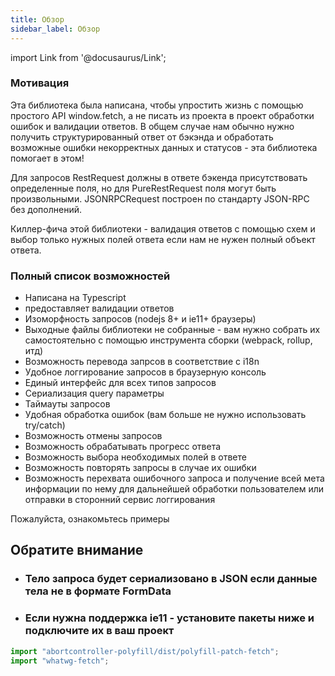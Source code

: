 ```yaml
---
title: Обзор
sidebar_label: Обзор
---
```


import Link from '@docusaurus/Link';

### Мотивация

Эта библиотека была написана, чтобы упростить жизнь с помощью простого API window.fetch, а не писать из проекта в проект
обработки ошибок и валидации ответов. В общем случае нам обычно нужно получить структурированный ответ от бэкэнда
и обработать возможные ошибки некорректных данных и статусов - эта библиотека помогает в этом!

Для запросов RestRequest должны в ответе бэкенда присутствовать определенные поля, но для PureRestRequest поля могут быть произвольными. JSONRPCRequest построен по стандарту JSON-RPC без дополнений.

Киллер-фича этой библиотеки - валидация ответов с помощью схем и выбор только нужных полей ответа если нам не нужен полный объект ответа.

### Полный список возможностей

- Написана на Typescript
- предоставляет валидации ответов
- Изоморфность запросов (nodejs 8+ и ie11+ браузеры)
- Выходные файлы библиотеки не собранные - вам нужно собрать их самостоятельно с помощью инструмента сборки (webpack, rollup, итд)
- Возможность перевода запрсов в соответствие с i18n
- Удобное логгирование запросов в браузерную консоль
- Единый интерфейс для всех типов запросов
- Сериализация query параметры
- Таймауты запросов
- Удобная обработка ошибок (вам больше не нужно использовать try/catch)
- Возможность отмены запросов
- Возможность обрабатывать прогресс ответа
- Возможность выбора необходимых полей в ответе
- Возможность повторять запросы в случае их ошибки
- Возможность перехвата ошибочного запроса и получение всей мета информации по нему для дальнейшей обработки пользователем или отправки в сторонний сервис логгирования

Пожалуйста, ознакомьтесь <Link to="docs/examples/cancel-requests">примеры</Link>

## Обратите внимание

- ### Тело запроса будет сериализовано в JSON если данные тела не в формате FormData

- ### Если нужна поддержка ie11 - установите пакеты ниже и подключите их в ваш проект

```javascript
import "abortcontroller-polyfill/dist/polyfill-patch-fetch";
import "whatwg-fetch";
```
